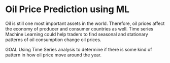 # Oil Price Prediction using ML
Oil is still one most important assets in the world. Therefore, oil prices  affect the economy of producer and consumer countries as well. Time series Machine Learning could help traders to find seasonal and stationary patterns of oil consumption change oil prices.  

GOAL
Using Time Series analysis to determine if there is some kind of pattern in how oil price move around the year. 
